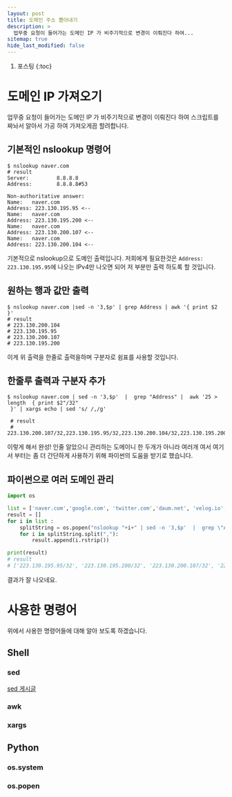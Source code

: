 ```yaml
---
layout: post
title: 도메인 주소 뽑아내기
description: >
  업무중 요청이 들어가는 도메인 IP 가 비주기적으로 변경이 이뤄진다 하여...
sitemap: true
hide_last_modified: false
---
```


1. 포스팅
{:toc}

# 도메인 IP 가져오기
업무중 요청이 들어가는 도메인 IP 가 비주기적으로 변경이 이뤄진다 하여 스크립트를 짜놔서 알아서 가공 하여 가져오게끔 할려합니다.

## 기본적인 nslookup 명령어
```shell
$ nslookup naver.com
# result
Server:         8.8.8.8
Address:        8.8.8.8#53

Non-authoritative answer:
Name:   naver.com
Address: 223.130.195.95 <--
Name:   naver.com
Address: 223.130.195.200 <--
Name:   naver.com
Address: 223.130.200.107 <--
Name:   naver.com
Address: 223.130.200.104 <--
```

기본적으로 nslookup으로 도메인 출력입니다. 저희에게 필요한것은 `Address: 223.130.195.95`에 나오는 IPv4만 나오면 되어 저 부분만 출력 하도록 할 것입니다.

## 원하는 행과 값만 출력
```shell
$ nslookup naver.com |sed -n '3,$p' | grep Address | awk '{ print $2 }'
# result
# 223.130.200.104
# 223.130.195.95
# 223.130.200.107
# 223.130.195.200
```

이게 위 출력을 한줄로 출력을하며 구분자로 쉼표를 사용할 것입니다.

## 한줄루 출력과 구분자 추가
```shell
$ nslookup naver.com | sed -n '3,$p'  |  grep "Address" |  awk '25 > length  { print $2"/32"
 }' | xargs echo | sed 's/ /,/g'

 # result
 # 223.130.200.107/32,223.130.195.95/32,223.130.200.104/32,223.130.195.200/32
```

이렇게 해서 완성! 인줄 알았으니 관리하는 도메이니 한 두개가 아니라 여러개 여서 여기서 부터는 좀 더 간단하게 사용하기 위해 파이썬의 도움을 받기로 했습니다.

## 파이썬으로 여러 도메인 관리
```python
import os

list = ['naver.com','google.com', 'twitter.com','daum.net', 'velog.io', 'facebook.com', 'instagram.com']
result = []
for i in list :
    splitString = os.popen("nslookup "+i+" | sed -n '3,$p'  |  grep \"Address\" |  awk '25 > length  { print $2\"/32\" }' | xargs echo | sed 's/ /,/g'").read()
    for i in splitString.split(","):
        result.append(i.rstrip())

print(result)
# result
# ['223.130.195.95/32', '223.130.195.200/32', '223.130.200.107/32', '223.130.200.104/32', '142.250.66.78/32', '104.244.42.129/32', '104.244.42.193/32', '211.249.220.24/32', '121.53.105.193/32', '13.209.219.203/32', '52.78.220.56/32', '157.240.215.35/32', '157.240.215.174/32']
```

결과가 잘 나오네요. 

# 사용한 명령어

위에서 사용한 명령어들에 대해 알아 보도록 하겠습니다.

## Shell

### sed
[sed 게시글](/posts/2022-06-28-Linux-명령어-sed)

### awk

### xargs

## Python


### os.system

### os.popen

